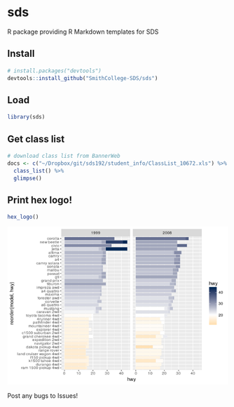 sds
================

R package providing R Markdown templates for SDS

Install
-------

``` r
# install.packages("devtools")
devtools::install_github("SmithCollege-SDS/sds")
```

Load
----

``` r
library(sds)
```

Get class list
--------------

``` r
# download class list from BannerWeb
docs <- c("~/Dropbox/git/sds192/student_info/ClassList_10672.xls") %>%
  class_list() %>%
  glimpse()
```

Print hex logo!
---------------

``` r
hex_logo()
```

![](README_files/figure-markdown_github/unnamed-chunk-4-1.png)

Post any bugs to Issues!
